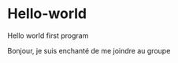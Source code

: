 Hello-world
===========

Hello world first program

Bonjour, je suis enchanté de me joindre au groupe
